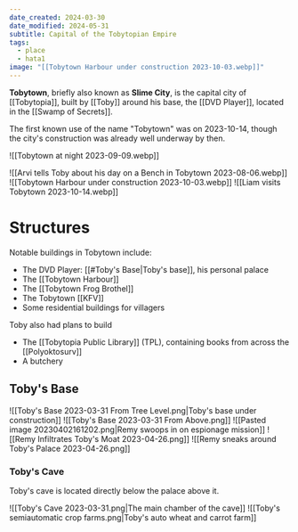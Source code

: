 ```yaml
---
date_created: 2024-03-30
date_modified: 2024-05-31
subtitle: Capital of the Tobytopian Empire
tags:
  - place
  - hata1
image: "[[Tobytown Harbour under construction 2023-10-03.webp]]"
---
```


**Tobytown**, briefly also known as **Slime City**, is the capital city of [[Tobytopia]], built by [[Toby]] around his base, the [[DVD Player]], located in the [[Swamp of Secrets]].

The first known use of the name "Tobytown" was on 2023-10-14, though the city's construction was already well underway by then.

![[Tobytown at night 2023-09-09.webp]]

![[Arvi tells Toby about his day on a Bench in Tobytown 2023-08-06.webp]]
![[Tobytown Harbour under construction 2023-10-03.webp]]
![[Liam visits Tobytown 2023-10-14.webp]]

# Structures

Notable buildings in Tobytown include:

- The DVD Player: [[#Toby's Base|Toby's base]], his personal palace
- The [[Tobytown Harbour]]
- The [[Tobytown Frog Brothel]]
- The Tobytown [[KFV]]
- Some residential buildings for villagers

Toby also had plans to build

- The [[Tobytopia Public Library]] (TPL), containing books from across the [[Polyoktosurv]]
- A butchery

## Toby's Base

![[Toby's Base 2023-03-31 From Tree Level.png|Toby's base under construction]]
![[Toby's Base 2023-03-31 From Above.png]]
![[Pasted image 20230402161202.png|Remy swoops in on espionage mission]]
![[Remy Infiltrates Toby's Moat 2023-04-26.png]]
![[Remy sneaks around Toby's Palace 2023-04-26.png]]

### Toby's Cave

Toby's cave is located directly below the palace above it.

![[Toby's Cave 2023-03-31.png|The main chamber of the cave]]
![[Toby's semiautomatic crop farms.png|Toby's auto wheat and carrot farm]]

